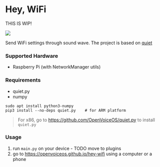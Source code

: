 Hey, WiFi
=========

THIS IS WIP!

![](https://voice-engine.github.io/hey-wifi/img/scenario.svg)

Send WiFi settings through sound wave.
The project is based on [quiet](https://github.com/quiet)

### Supported Hardware
+ Raspberry Pi (with NetworkManager utils)

### Requirements
+ quiet.py
+ numpy

```
sudo apt install python3-numpy
pip3 install --no-deps quiet.py    # for ARM platform
```

>For x86, go to https://github.com/OpenVoiceOS/quiet.py to install `quiet.py`

### Usage
1. run `main.py` on your device - TODO move to plugins
2. go to https://openvoiceos.github.io/hey-wifi using a computer or a phone
